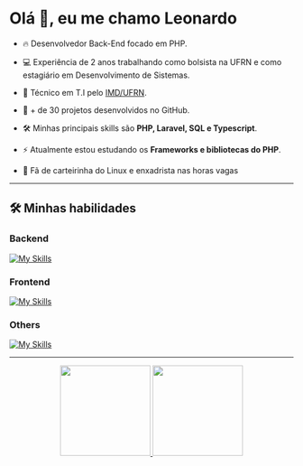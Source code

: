 <h1 align="left">Olá 👋, eu me chamo Leonardo</h1>

<p>

- 🔥 Desenvolvedor Back-End focado em PHP.

- 💻 Experiência de 2 anos trabalhando como bolsista na UFRN e como estagiário em Desenvolvimento de Sistemas.

- 📖 Técnico em T.I pelo [IMD/UFRN](https://www.metropoledigital.ufrn.br/portal/).

- 🚀 + de 30 projetos desenvolvidos no GitHub.

- 🛠️ Minhas principais skills são **PHP, Laravel, SQL e Typescript**.

- ⚡ Atualmente estou estudando os **Frameworks e bibliotecas do PHP**.
  
- 🖖 Fã de carteirinha do Linux e enxadrista nas horas vagas


----

<div>

## 🛠️ Minhas habilidades

### Backend

[![My Skills](https://skillicons.dev/icons?i=php,laravel,ts,nodejs,postgres,mysql,mongodb,sqlite)](https://skillicons.dev)
<br>

### Frontend

[![My Skills](https://skillicons.dev/icons?i=ts,jquery,sass,bootstrap)](https://skillicons.dev)
<br>

### Others

[![My Skills](https://skillicons.dev/icons?i=git,bash,linux,docker,wordpress)](https://skillicons.dev)
</div>

----

<div align="center">
  <a href="https://github.com/Leonardo-Oliveira1">
  <img height="160em" src="https://github-readme-stats.vercel.app/api?username=Leonardo-Oliveira1&show_icons=true&theme=tokyonight&include_all_commits=true&count_private=true"/>
  <img height="160em" src="https://github-readme-stats.vercel.app/api/top-langs/?username=Leonardo-Oliveira1&layout=compact&langs_count=7&theme=tokyonight"/>
</div>
 
 ##
 <br>
<!---
Leonardo-Oliveira1/Leonardo-Oliveira1 is a ✨ special ✨ repository because its `README.md` (this file) appears on your GitHub profile.
You can click the Preview link to take a look at your changes.
--->
